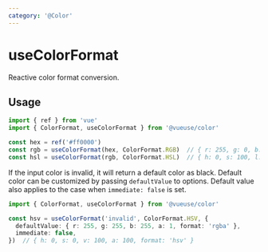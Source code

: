 ```yaml
---
category: '@Color'
---
```


# useColorFormat

Reactive color format conversion.

## Usage

```ts
import { ref } from 'vue'
import { ColorFormat, useColorFormat } from '@vueuse/color'

const hex = ref('#ff0000')
const rgb = useColorFormat(hex, ColorFormat.RGB)  // { r: 255, g: 0, b: 0, format: 'rgb' }
const hsl = useColorFormat(rgb, ColorFormat.HSL)  // { h: 0, s: 100, l: 50, format: 'hsl' }
```

If the input color is invalid, it will return a default color as black.
Default color can be customized by passing `defaultValue` to options.
Default value also applies to the case when `immediate: false` is set.

```ts
import { ColorFormat, useColorFormat } from '@vueuse/color'

const hsv = useColorFormat('invalid', ColorFormat.HSV, {
  defaultValue: { r: 255, g: 255, b: 255, a: 1, format: 'rgba' }, 
  immediate: false,
})  // { h: 0, s: 0, v: 100, a: 100, format: 'hsv' }
```
